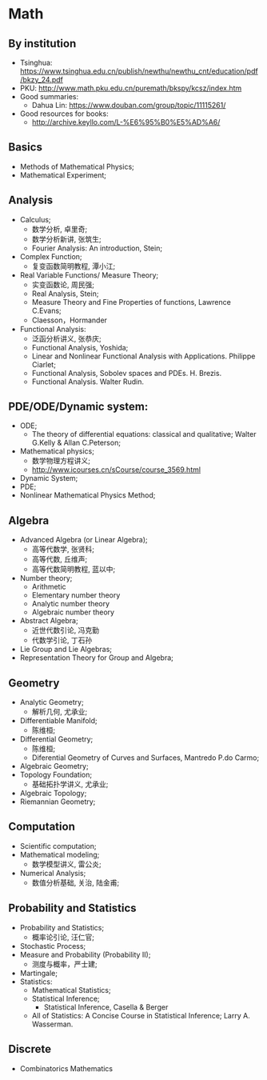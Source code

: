 # Math

## By institution
- Tsinghua: https://www.tsinghua.edu.cn/publish/newthu/newthu_cnt/education/pdf/bkzy_24.pdf
- PKU: http://www.math.pku.edu.cn/puremath/bkspy/kcsz/index.htm
- Good summaries:
	- Dahua Lin: https://www.douban.com/group/topic/11115261/
- Good resources for books:
	- http://archive.keyllo.com/L-%E6%95%B0%E5%AD%A6/

## Basics
- Methods of Mathematical Physics;
- Mathematical Experiment;

## Analysis
- Calculus;
	- 数学分析, 卓里奇;
	- 数学分析新讲, 张筑生;
	- Fourier Analysis: An introduction, Stein;
- Complex Function;
	- 复变函数简明教程, 潭小江;
- Real Variable Functions/ Measure Theory;
	- 实变函数论, 周民强;
	- Real Analysis, Stein;
	- Measure Theory and Fine Properties of functions, Lawrence C.Evans;
	- Claesson，Hormander
- Functional Analysis:
	- 泛函分析讲义, 张恭庆;
	- Functional Analysis, Yoshida;
	- Linear and Nonlinear Functional Analysis with Applications. Philippe Ciarlet;
	- Functional Analysis, Sobolev spaces and PDEs. H. Brezis.
	- Functional Analysis. Walter Rudin.

## PDE/ODE/Dynamic system:
- ODE;
	- The theory of differential equations: classical and qualitative; Walter G.Kelly & Allan C.Peterson;
- Mathematical physics;
	- 数学物理方程讲义;
	- http://www.icourses.cn/sCourse/course_3569.html
- Dynamic System;
- PDE;
- Nonlinear Mathematical Physics Method;

## Algebra
- Advanced Algebra (or Linear Algebra);
	- 高等代数学, 张贤科;
	- 高等代数, 丘维声;
	- 高等代数简明教程, 蓝以中;
- Number theory;
	- Arithmetic
	- Elementary number theory
	- Analytic number theory
	- Algebraic number theory
- Abstract Algebra;
	- 近世代数引论, 冯克勤
	- 代数学引论, 丁石孙
- Lie Group and Lie Algebras;
- Representation Theory for Group and Algebra;

## Geometry
- Analytic Geometry;
	- 解析几何, 尤承业;
- Differentiable Manifold;
	- 陈维桓;
- Differential Geometry;
	- 陈维桓;
	- Diferential Geometry of Curves and Surfaces, Mantredo P.do Carmo;
- Algebraic Geometry;
- Topology Foundation;
	- 基础拓扑学讲义, 尤承业;
- Algebraic Topology;
- Riemannian Geometry;

## Computation
- Scientific computation;
- Mathematical modeling;
	- 数学模型讲义, 雷公炎;
- Numerical Analysis;
	- 数值分析基础, 关治, 陆金甫;

## Probability and Statistics
- Probability and Statistics;
	- 概率论引论, 汪仁官;
- Stochastic Process;
- Measure and Probability (Probability II);
	- 测度与概率，严士建;
- Martingale;
- Statistics:
	- Mathematical Statistics;
	- Statistical Inference;
		- Statistical Inference, Casella & Berger
	- All of Statistics: A Concise Course in Statistical Inference; Larry A. Wasserman.

## Discrete
- Combinatorics Mathematics
